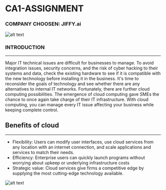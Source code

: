 # CA1-ASSIGNMENT 

### COMPANY CHOOSEN: JIFFY.ai 

![alt text]( https://encrypted-tbn0.gstatic.com/images?q=tbn:ANd9GcSFZvbWJ7kWjlKto5d2FqPg1n9jNgzoNjeYoKw0pZuX-n0DwuOWx0ODR4LZfnK6ihDz7rQ&usqp=CAU.png)

### **INTRODUCTION**
________________
Major IT technical issues are difficult for businesses to manage. To avoid integration issues, security concerns, and the risk of cyber hacking to their systems and data, check the existing hardware to see if it is compatible with the new technology before installing it in the business. It's time to reconsider the goals of technology and see whether there are any alternatives to internal IT networks. Fortunately, there are further cloud computing possibilities. The emergence of cloud computing gave SMEs the chance to once again take charge of their IT infrastructure. With cloud computing, you can manage every IT issue affecting your business while keeping complete control.

## Benefits of cloud 
_____________________
- Flexibility: Users can modify user interfaces, use cloud services from any location with an internet connection, and scale applications and services to match their needs.
- Efficiency: Enterprise users can quickly launch programs without worrying about upkeep or underlying infrastructure costs
- Strategic value: Cloud services give firms a competitive edge by supplying the most cutting-edge technology available.
 

![alt text]( https://www.techfunnel.com/wp-content/uploads/2020/01/benefits_of_cloud_computing.png)



